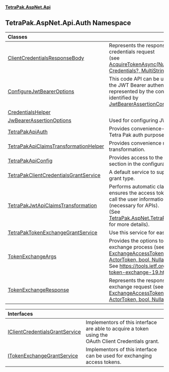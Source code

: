 #### [TetraPak.AspNet.Api](index.md 'index')
## TetraPak.AspNet.Api.Auth Namespace

| Classes | |
| :--- | :--- |
| [ClientCredentialsResponseBody](TetraPak_AspNet_Api_Auth_ClientCredentialsResponseBody.md 'TetraPak.AspNet.Api.Auth.ClientCredentialsResponseBody') | Represents the response from a successful client credentials request<br/>(see [AcquireTokenAsync(Nullable&lt;CancellationToken&gt;, Credentials?, MultiStringValue?, bool)](TetraPak_AspNet_Api_Auth_IClientCredentialsGrantService.md#TetraPak_AspNet_Api_Auth_IClientCredentialsGrantService_AcquireTokenAsync(System_Nullable_System_Threading_CancellationToken__TetraPak_Credentials__TetraPak_MultiStringValue__bool) 'TetraPak.AspNet.Api.Auth.IClientCredentialsGrantService.AcquireTokenAsync(System.Nullable&lt;System.Threading.CancellationToken&gt;, TetraPak.Credentials?, TetraPak.MultiStringValue?, bool)')).<br/> |
| [ConfigureJwtBearerOptions](TetraPak_AspNet_Api_Auth_ConfigureJwtBearerOptions.md 'TetraPak.AspNet.Api.Auth.ConfigureJwtBearerOptions') | This code API can be used to access/manipulate the JWT Bearer authentication configuration,<br/>represented by the configuration sub section identified by<br/>[JwtBearerAssertionConfig.SectionIdentifier](https://docs.microsoft.com/en-us/dotnet/api/JwtBearerAssertionConfig.SectionIdentifier 'JwtBearerAssertionConfig.SectionIdentifier'). <br/> |
| [CredentialsHelper](TetraPak_AspNet_Api_Auth_CredentialsHelper.md 'TetraPak.AspNet.Api.Auth.CredentialsHelper') |  |
| [JwBearerAssertionOptions](TetraPak_AspNet_Api_Auth_JwBearerAssertionOptions.md 'TetraPak.AspNet.Api.Auth.JwBearerAssertionOptions') | Used for configuring JWT Bearer Assertion.<br/> |
| [TetraPakApiAuth](TetraPak_AspNet_Api_Auth_TetraPakApiAuth.md 'TetraPak.AspNet.Api.Auth.TetraPakApiAuth') | Provides convenience- and extension methods for Tetra Pak auth purposes.<br/> |
| [TetraPakApiClaimsTransformationHelper](TetraPak_AspNet_Api_Auth_TetraPakApiClaimsTransformationHelper.md 'TetraPak.AspNet.Api.Auth.TetraPakApiClaimsTransformationHelper') | Provides convenience methods fo setting up claims transformation.<br/> |
| [TetraPakApiConfig](TetraPak_AspNet_Api_Auth_TetraPakApiConfig.md 'TetraPak.AspNet.Api.Auth.TetraPakApiConfig') | Provides access to the main Tetra Pak authorization section in the configuration.  <br/> |
| [TetraPakClientCredentialsGrantService](TetraPak_AspNet_Api_Auth_TetraPakClientCredentialsGrantService.md 'TetraPak.AspNet.Api.Auth.TetraPakClientCredentialsGrantService') | A default service to support the client credentials grant type.<br/> |
| [TetraPakJwtApiClaimsTransformation](TetraPak_AspNet_Api_Auth_TetraPakJwtApiClaimsTransformation.md 'TetraPak.AspNet.Api.Auth.TetraPakJwtApiClaimsTransformation') | Performs automatic claims transformation but ensures the access token used to<br/>call the user information service gets exchanged (necessary for APIs).<br/>(See [TetraPak.AspNet.TetraPakJwtClaimsTransformation](https://docs.microsoft.com/en-us/dotnet/api/TetraPak.AspNet.TetraPakJwtClaimsTransformation 'TetraPak.AspNet.TetraPakJwtClaimsTransformation') for more details).<br/> |
| [TetraPakTokenExchangeGrantService](TetraPak_AspNet_Api_Auth_TetraPakTokenExchangeGrantService.md 'TetraPak.AspNet.Api.Auth.TetraPakTokenExchangeGrantService') | Use this service for easy token exchange.<br/> |
| [TokenExchangeArgs](TetraPak_AspNet_Api_Auth_TokenExchangeArgs.md 'TetraPak.AspNet.Api.Auth.TokenExchangeArgs') | Provides the options to be used for a token exchange process (see [ExchangeAccessTokenAsync(Credentials, ActorToken, bool, Nullable&lt;CancellationToken&gt;)](TetraPak_AspNet_Api_Auth_ITokenExchangeGrantService.md#TetraPak_AspNet_Api_Auth_ITokenExchangeGrantService_ExchangeAccessTokenAsync(TetraPak_Credentials_TetraPak_ActorToken_bool_System_Nullable_System_Threading_CancellationToken_) 'TetraPak.AspNet.Api.Auth.ITokenExchangeGrantService.ExchangeAccessTokenAsync(TetraPak.Credentials, TetraPak.ActorToken, bool, System.Nullable&lt;System.Threading.CancellationToken&gt;)')).<br/>See https://tools.ietf.org/id/draft-ietf-oauth-token-exchange-19.html for more details,<br/> |
| [TokenExchangeResponse](TetraPak_AspNet_Api_Auth_TokenExchangeResponse.md 'TetraPak.AspNet.Api.Auth.TokenExchangeResponse') | Represents the response from a successful token exchange request (see [ExchangeAccessTokenAsync(Credentials, ActorToken, bool, Nullable&lt;CancellationToken&gt;)](TetraPak_AspNet_Api_Auth_ITokenExchangeGrantService.md#TetraPak_AspNet_Api_Auth_ITokenExchangeGrantService_ExchangeAccessTokenAsync(TetraPak_Credentials_TetraPak_ActorToken_bool_System_Nullable_System_Threading_CancellationToken_) 'TetraPak.AspNet.Api.Auth.ITokenExchangeGrantService.ExchangeAccessTokenAsync(TetraPak.Credentials, TetraPak.ActorToken, bool, System.Nullable&lt;System.Threading.CancellationToken&gt;)')).<br/> |

| Interfaces | |
| :--- | :--- |
| [IClientCredentialsGrantService](TetraPak_AspNet_Api_Auth_IClientCredentialsGrantService.md 'TetraPak.AspNet.Api.Auth.IClientCredentialsGrantService') | Implementors of this interface are able to acquire a token using the<br/>OAuth Client Credentials grant. <br/> |
| [ITokenExchangeGrantService](TetraPak_AspNet_Api_Auth_ITokenExchangeGrantService.md 'TetraPak.AspNet.Api.Auth.ITokenExchangeGrantService') | Implementors of this interface can be used for exchanging access tokens.  <br/> |
